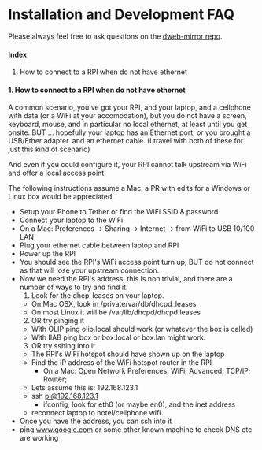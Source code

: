# Installation and Development FAQ

Please always feel free to ask questions on the 
[dweb-mirror repo](https://github.com/internetarchive/dweb-mirror). 

#### Index
1. How to connect to a RPI when do not have ethernet


#### 1. How to connect to a RPI when do not have ethernet

A common scenario, you've got your RPI, and your laptop, 
and a cellphone with data (or a WiFi at your accomodation),
but you do not have a screen, keyboard, mouse, 
and in particular no local ethernet, at least until you get onsite. 
BUT ... hopefully your laptop has an Ethernet port, or you brought a USB/Ether adapter.
and an ethernet cable.  (I travel with both of these for just this kind of scenario)

And even if you could configure it, your RPI cannot talk upstream via WiFi
and offer a local access point. 

The following instructions assume a Mac, a PR with edits for a Windows or Linux box
would be appreciated. 

* Setup your Phone to Tether or find the WiFi SSID & password
* Connect your laptop to the WiFi
* On a Mac: Preferences -> Sharing -> Internet -> from WiFi to USB 10/100 LAN
* Plug your ethernet cable between laptop and RPI
* Power up the RPI
* You should see the RPI's WiFi access point turn up, 
  BUT do not connect as that will lose your upstream connection.
* Now we need the RPI's address, this is non trivial, 
  and there are a number of ways to try and find it. 
  1. Look for the dhcp-leases on your laptop.
    * On Mac OSX, look in /private/var/db/dhcpd_leases
    * On most Linux it will be /var/lib/dhcpd/dhcpd.leases
  2. OR try pinging it 
    * With OLIP ping olip.local should work (or whatever the box is called)
    * With IIAB ping box or box.local or box.lan might work.   
  3. OR try sshing into it
    * The RPI's WiFi hotspot should have shown up on the laptop
    * Find the IP address of the WiFi hotspot router in the RPI
        * On a Mac: Open Network Preferences; WiFi; Advanced; TCP/IP; Router;
    * Lets assume this is: 192.168.123.1
    * ssh pi@192.168.123.1
        * ifconfig, look for eth0 (or maybe en0), and the inet address         
    * reconnect laptop to hotel/cellphone wifi
* Once you have the address, you can ssh into it
* ping www.google.com or some other known machine to check DNS etc are working



